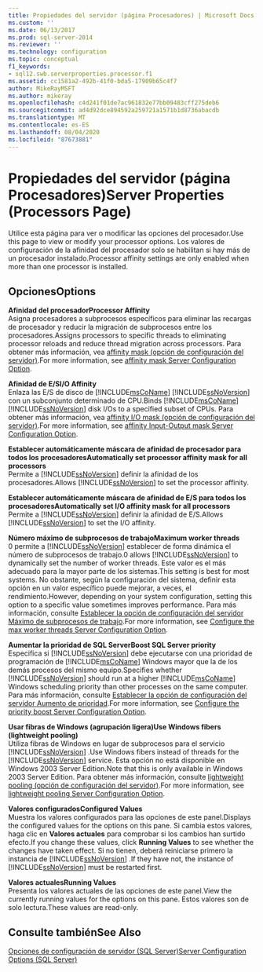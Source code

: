 ```yaml
---
title: Propiedades del servidor (página Procesadores) | Microsoft Docs
ms.custom: ''
ms.date: 06/13/2017
ms.prod: sql-server-2014
ms.reviewer: ''
ms.technology: configuration
ms.topic: conceptual
f1_keywords:
- sql12.swb.serverproperties.processor.f1
ms.assetid: cc1581a2-492b-41f0-bda5-17909b65c4f7
author: MikeRayMSFT
ms.author: mikeray
ms.openlocfilehash: c4d241f01de7ac961832e77bb09483cff275deb6
ms.sourcegitcommit: ad4d92dce894592a259721a1571b1d8736abacdb
ms.translationtype: MT
ms.contentlocale: es-ES
ms.lasthandoff: 08/04/2020
ms.locfileid: "87673881"
---
```

# <a name="server-properties-processors-page"></a><span data-ttu-id="8d784-102">Propiedades del servidor (página Procesadores)</span><span class="sxs-lookup"><span data-stu-id="8d784-102">Server Properties (Processors Page)</span></span>
  <span data-ttu-id="8d784-103">Utilice esta página para ver o modificar las opciones del procesador.</span><span class="sxs-lookup"><span data-stu-id="8d784-103">Use this page to view or modify your processor options.</span></span> <span data-ttu-id="8d784-104">Los valores de configuración de la afinidad del procesador solo se habilitan si hay más de un procesador instalado.</span><span class="sxs-lookup"><span data-stu-id="8d784-104">Processor affinity settings are only enabled when more than one processor is installed.</span></span>  
  
## <a name="options"></a><span data-ttu-id="8d784-105">Opciones</span><span class="sxs-lookup"><span data-stu-id="8d784-105">Options</span></span>  
 <span data-ttu-id="8d784-106">**Afinidad del procesador**</span><span class="sxs-lookup"><span data-stu-id="8d784-106">**Processor Affinity**</span></span>  
 <span data-ttu-id="8d784-107">Asigna procesadores a subprocesos específicos para eliminar las recargas de procesador y reducir la migración de subprocesos entre los procesadores.</span><span class="sxs-lookup"><span data-stu-id="8d784-107">Assigns processors to specific threads to eliminating processor reloads and reduce thread migration across processors.</span></span> <span data-ttu-id="8d784-108">Para obtener más información, vea [affinity mask (opción de configuración del servidor)](affinity-mask-server-configuration-option.md).</span><span class="sxs-lookup"><span data-stu-id="8d784-108">For more information, see [affinity mask Server Configuration Option](affinity-mask-server-configuration-option.md).</span></span>  
  
 <span data-ttu-id="8d784-109">**Afinidad de E/S**</span><span class="sxs-lookup"><span data-stu-id="8d784-109">**I/O Affinity**</span></span>  
 <span data-ttu-id="8d784-110">Enlaza las E/S de disco de [!INCLUDE[msCoName](../../includes/msconame-md.md)] [!INCLUDE[ssNoVersion](../../includes/ssnoversion-md.md)] con un subconjunto determinado de CPU.</span><span class="sxs-lookup"><span data-stu-id="8d784-110">Binds [!INCLUDE[msCoName](../../includes/msconame-md.md)] [!INCLUDE[ssNoVersion](../../includes/ssnoversion-md.md)] disk I/Os to a specified subset of CPUs.</span></span> <span data-ttu-id="8d784-111">Para obtener más información, vea [affinity I/O mask (opción de configuración del servidor)](affinity-input-output-mask-server-configuration-option.md).</span><span class="sxs-lookup"><span data-stu-id="8d784-111">For more information, see [affinity Input-Output mask Server Configuration Option](affinity-input-output-mask-server-configuration-option.md).</span></span>  
  
 <span data-ttu-id="8d784-112">**Establecer automáticamente máscara de afinidad de procesador para todos los procesadores**</span><span class="sxs-lookup"><span data-stu-id="8d784-112">**Automatically set processor affinity mask for all processors**</span></span>  
 <span data-ttu-id="8d784-113">Permite a [!INCLUDE[ssNoVersion](../../includes/ssnoversion-md.md)] definir la afinidad de los procesadores.</span><span class="sxs-lookup"><span data-stu-id="8d784-113">Allows [!INCLUDE[ssNoVersion](../../includes/ssnoversion-md.md)] to set the processor affinity.</span></span>  
  
 <span data-ttu-id="8d784-114">**Establecer automáticamente máscara de afinidad de E/S para todos los procesadores**</span><span class="sxs-lookup"><span data-stu-id="8d784-114">**Automatically set I/O affinity mask for all processors**</span></span>  
 <span data-ttu-id="8d784-115">Permite a [!INCLUDE[ssNoVersion](../../includes/ssnoversion-md.md)] definir la afinidad de E/S.</span><span class="sxs-lookup"><span data-stu-id="8d784-115">Allows [!INCLUDE[ssNoVersion](../../includes/ssnoversion-md.md)] to set the I/O affinity.</span></span>  
  
 <span data-ttu-id="8d784-116">**Número máximo de subprocesos de trabajo**</span><span class="sxs-lookup"><span data-stu-id="8d784-116">**Maximum worker threads**</span></span>  
 <span data-ttu-id="8d784-117">0 permite a [!INCLUDE[ssNoVersion](../../includes/ssnoversion-md.md)] establecer de forma dinámica el número de subprocesos de trabajo.</span><span class="sxs-lookup"><span data-stu-id="8d784-117">0 allows [!INCLUDE[ssNoVersion](../../includes/ssnoversion-md.md)] to dynamically set the number of worker threads.</span></span> <span data-ttu-id="8d784-118">Este valor es el más adecuado para la mayor parte de los sistemas.</span><span class="sxs-lookup"><span data-stu-id="8d784-118">This setting is best for most systems.</span></span> <span data-ttu-id="8d784-119">No obstante, según la configuración del sistema, definir esta opción en un valor específico puede mejorar, a veces, el rendimiento.</span><span class="sxs-lookup"><span data-stu-id="8d784-119">However, depending on your system configuration, setting this option to a specific value sometimes improves performance.</span></span> <span data-ttu-id="8d784-120">Para más información, consulte [Establecer la opción de configuración del servidor Máximo de subprocesos de trabajo](configure-the-max-worker-threads-server-configuration-option.md).</span><span class="sxs-lookup"><span data-stu-id="8d784-120">For more information, see [Configure the max worker threads Server Configuration Option](configure-the-max-worker-threads-server-configuration-option.md).</span></span>  
  
 <span data-ttu-id="8d784-121">**Aumentar la prioridad de SQL Server**</span><span class="sxs-lookup"><span data-stu-id="8d784-121">**Boost SQL Server priority**</span></span>  
 <span data-ttu-id="8d784-122">Especifica si [!INCLUDE[ssNoVersion](../../includes/ssnoversion-md.md)] debe ejecutarse con una prioridad de programación de [!INCLUDE[msCoName](../../includes/msconame-md.md)] Windows mayor que la de los demás procesos del mismo equipo.</span><span class="sxs-lookup"><span data-stu-id="8d784-122">Specifies whether [!INCLUDE[ssNoVersion](../../includes/ssnoversion-md.md)] should run at a higher [!INCLUDE[msCoName](../../includes/msconame-md.md)] Windows scheduling priority than other processes on the same computer.</span></span> <span data-ttu-id="8d784-123">Para más información, consulte [Establecer la opción de configuración del servidor Aumento de prioridad](configure-the-priority-boost-server-configuration-option.md).</span><span class="sxs-lookup"><span data-stu-id="8d784-123">For more information, see [Configure the priority boost Server Configuration Option](configure-the-priority-boost-server-configuration-option.md).</span></span>  
  
 <span data-ttu-id="8d784-124">**Usar fibras de Windows (agrupación ligera)**</span><span class="sxs-lookup"><span data-stu-id="8d784-124">**Use Windows fibers (lightweight pooling)**</span></span>  
 <span data-ttu-id="8d784-125">Utiliza fibras de Windows en lugar de subprocesos para el servicio [!INCLUDE[ssNoVersion](../../includes/ssnoversion-md.md)] .</span><span class="sxs-lookup"><span data-stu-id="8d784-125">Use Windows fibers instead of threads for the [!INCLUDE[ssNoVersion](../../includes/ssnoversion-md.md)] service.</span></span> <span data-ttu-id="8d784-126">Esta opción no está disponible en Windows 2003 Server Edition.</span><span class="sxs-lookup"><span data-stu-id="8d784-126">Note that this is only available in Windows 2003 Server Edition.</span></span> <span data-ttu-id="8d784-127">Para obtener más información, consulte [lightweight pooling (opción de configuración del servidor)](lightweight-pooling-server-configuration-option.md).</span><span class="sxs-lookup"><span data-stu-id="8d784-127">For more information, see [lightweight pooling Server Configuration Option](lightweight-pooling-server-configuration-option.md).</span></span>  
  
 <span data-ttu-id="8d784-128">**Valores configurados**</span><span class="sxs-lookup"><span data-stu-id="8d784-128">**Configured Values**</span></span>  
 <span data-ttu-id="8d784-129">Muestra los valores configurados para las opciones de este panel.</span><span class="sxs-lookup"><span data-stu-id="8d784-129">Displays the configured values for the options on this pane.</span></span> <span data-ttu-id="8d784-130">Si cambia estos valores, haga clic en **Valores actuales** para comprobar si los cambios han surtido efecto.</span><span class="sxs-lookup"><span data-stu-id="8d784-130">If you change these values, click **Running Values** to see whether the changes have taken effect.</span></span> <span data-ttu-id="8d784-131">Si no tienen, deberá reiniciarse primero la instancia de [!INCLUDE[ssNoVersion](../../includes/ssnoversion-md.md)] .</span><span class="sxs-lookup"><span data-stu-id="8d784-131">If they have not, the instance of [!INCLUDE[ssNoVersion](../../includes/ssnoversion-md.md)] must be restarted first.</span></span>  
  
 <span data-ttu-id="8d784-132">**Valores actuales**</span><span class="sxs-lookup"><span data-stu-id="8d784-132">**Running Values**</span></span>  
 <span data-ttu-id="8d784-133">Presenta los valores actuales de las opciones de este panel.</span><span class="sxs-lookup"><span data-stu-id="8d784-133">View the currently running values for the options on this pane.</span></span> <span data-ttu-id="8d784-134">Estos valores son de solo lectura.</span><span class="sxs-lookup"><span data-stu-id="8d784-134">These values are read-only.</span></span>  
  
## <a name="see-also"></a><span data-ttu-id="8d784-135">Consulte también</span><span class="sxs-lookup"><span data-stu-id="8d784-135">See Also</span></span>  
 [<span data-ttu-id="8d784-136">Opciones de configuración de servidor &#40;SQL Server&#41;</span><span class="sxs-lookup"><span data-stu-id="8d784-136">Server Configuration Options &#40;SQL Server&#41;</span></span>](server-configuration-options-sql-server.md)  
  
  

